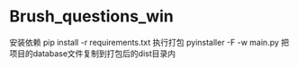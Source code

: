 # Brush_questions_win
安装依赖
pip install -r requirements.txt
执行打包
pyinstaller -F -w main.py
把项目的database文件复制到打包后的dist目录内
